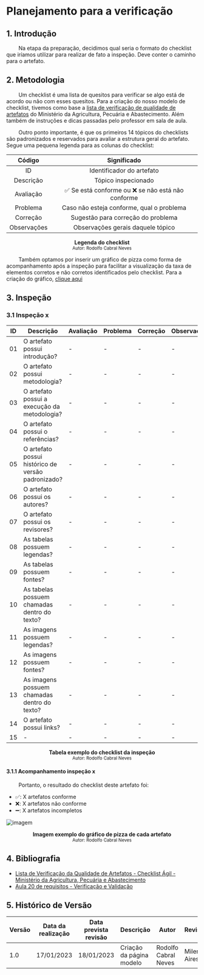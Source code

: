 # Planejamento para a verificação

## 1. Introdução

&emsp;&emsp; Na etapa da preparação, decidimos qual seria o formato do checklist que iríamos utilizar para realizar de fato a inspeção. Deve conter o caminho para o artefato.

## 2. Metodologia 

&emsp;&emsp; Um checklist é uma lista de quesitos para verificar se algo está de acordo ou não com esses quesitos. Para a criação do nosso modelo de checklist, tivemos como base a [lista de verificação de qualidade de artefatos](Preparação.md#ExemploChecklist) do Ministério da Agricultura, Pecuária e Abastecimento. Além também de instruções e dicas passadas pelo professor em sala de aula.

&emsp;&emsp; Outro ponto importante, é que os primeiros 14 tópicos do checklists são padronizados e reservados para avaliar a estrutura geral do artefato. Segue uma pequena legenda para as colunas do checklist:

| Código | Significado |
|:--:|:-------------------------:|
| ID | Identificador do artefato |
| Descrição | Tópico inspecionado |
| Avaliação | ✅ Se está conforme ou ❌ se não está não conforme |
| Problema | Caso não esteja conforme, qual o problema |
| Correção | Sugestão para correção do problema |
| Observações | Observações gerais daquele tópico |

<figcaption align='center'>
    <b>Legenda do checklist</b>
        <br><small>Autor: Rodolfo Cabral Neves</small>
</figcaption> 

&emsp;&emsp; Também optamos por inserir um gráfico de pizza como forma de acompanhamento após a inspeção para facilitar a visualização da taxa de elementos corretos e não corretos identificados pelo checklist. Para a criação do gráfico, [clique aqui]()

## 3. Inspeção

### 3.1 Inspeção x

| ID | Descrição | Avaliação | Problema | Correção | Observações |
|----|-----------|-----------|----------|----------|-------------|
| 01 | O artefato possui introdução? | - | - | - | - |
| 02 | O artefato possui metodologia? | - | - | - | - |
| 03 | O artefato possui a execução da metodologia? | - | - | - | - |
| 04 | O artefato possui o referências? | - | - | - | - |
| 05 | O artefato possui histórico de versão padronizado? | - | - | - | - |
| 06 | O artefato possui os autores? | - | - | - | - |
| 07 | O artefato possui os revisores? | - | - | - | - |
| 08 | As tabelas possuem legendas? | - | - | - | - |
| 09 | As tabelas possuem fontes? | - | - | - | - |
| 10 | As tabelas possuem chamadas dentro do texto? | - | - | - | - |
| 11 | As imagens possuem legendas? | - | - | - | - |
| 12 | As imagens possuem fontes? | - | - | - | - |
| 13 | As imagens possuem chamadas dentro do texto? | - | - | - | - |
| 14 | O artefato possui links? | - | - | - | - |
| 15 | - | - | - | - | - |

<figcaption align='center'>
    <b>Tabela exemplo do checklist da inspeção</b>
        <br><small>Autor: Rodolfo Cabral Neves</small>
</figcaption> 

#### 3.1.1 Acompanhamento inspeção x

&emsp;&emsp; Portanto, o resultado do checklist deste artefato foi:

  - ✅: X artefatos conforme
  - ❌: X artefatos não conforme
  - ➖: X artefatos incompletos


![imagem](../../../Assets/gráficos_verificação/GráficoExemplo.png)
<figcaption align='center'>
    <b>Imagem exemplo do gráfico de pizza de cada artefato</b>
        <br><small>Autor: Rodolfo Cabral Neves</small>
</figcaption> 

## 4. Bibliografia

- [Lista de Verificação da Qualidade de Artefatos - Checklist Ágil - Ministério da Agricultura, Pecuária e Abastecimento](https://www.gov.br/agricultura/pt-br/pregao-eletronico-no-05-2018/diretrizes/lista-de-verificacao-da-qualidade-de-artefatos-checklist-agil.xls/view) <div id="ExemploChecklist" />
- [Aula 20 de requisitos - Verificação e Validação](https://aprender3.unb.br/pluginfile.php/2307566/mod_resource/content/2/Requisitos%20-%20Aula%20023.pdf)

## 5. Histórico de Versão

| Versão | Data da realização | Data prevista revisão | Descrição | Autor | Revisor |
|--------|------|------|-----------|-------|---------|
| 1.0    | 17/01/2023 | 18/01/2023 | Criação da página modelo | Rodolfo Cabral Neves | Milena Aires |
